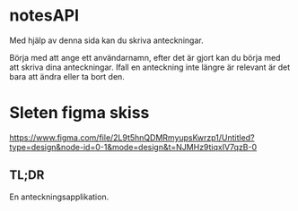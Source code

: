 # notesAPI

Med hjälp av denna sida kan du skriva anteckningar.

Börja med att ange ett användarnamn, efter det är gjort kan du börja med att skriva dina anteckningar.
Ifall en anteckning inte längre är relevant är det bara att ändra eller ta bort den.

# Sleten figma skiss
https://www.figma.com/file/2L9t5hnQDMRmyupsKwrzp1/Untitled?type=design&node-id=0-1&mode=design&t=NJMHz9tiqxIV7qzB-0

## TL;DR
En anteckningsapplikation.
